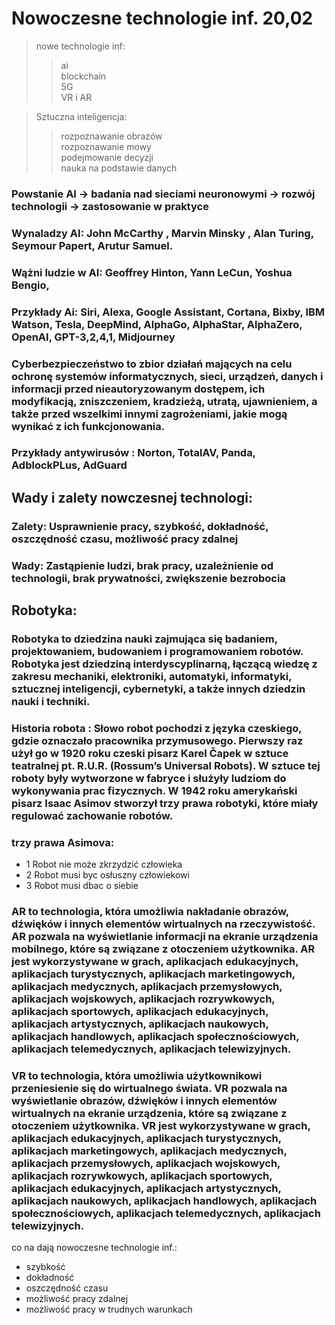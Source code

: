 # Nowoczesne technologie inf. 20,02

>nowe technologie inf:
>>ai  
>>blockchain  
>>5G  
>>VR i AR    

>Sztuczna inteligencja:
>>rozpoznawanie obrazów  
>>rozpoznawanie mowy  
>>podejmowanie decyzji  
>>nauka na podstawie danych  

### Powstanie AI -> badania nad sieciami neuronowymi -> rozwój technologii -> zastosowanie w praktyce

### Wynaladzy AI: John McCarthy , Marvin Minsky , Alan Turing, Seymour Papert, Arutur Samuel.


### Wążni ludzie w AI: Geoffrey Hinton, Yann LeCun, Yoshua Bengio,

### Przykłady Ai: Siri, Alexa, Google Assistant, Cortana, Bixby, IBM Watson, Tesla, DeepMind, AlphaGo, AlphaStar, AlphaZero, OpenAI, GPT-3,2,4,1, Midjourney  

### Cyberbezpieczeństwo to zbior działań mających na celu ochronę systemów informatycznych, sieci, urządzeń, danych i informacji przed nieautoryzowanym dostępem, ich modyfikacją, zniszczeniem, kradzieżą, utratą, ujawnieniem, a także przed wszelkimi innymi zagrożeniami, jakie mogą wynikać z ich funkcjonowania.


### Przykłady antywirusów :  Norton, TotalAV, Panda, AdblockPLus, AdGuard


## Wady i zalety nowczesnej technologi:
### Zalety: Usprawnienie pracy, szybkość, dokładność, oszczędność czasu, możliwość pracy zdalnej
### Wady: Zastąpienie ludzi, brak pracy, uzależnienie od technologii, brak prywatności, zwiększenie bezrobocia

## Robotyka:

### Robotyka to dziedzina nauki zajmująca się badaniem, projektowaniem, budowaniem i programowaniem robotów. Robotyka jest dziedziną interdyscyplinarną, łączącą wiedzę z zakresu mechaniki, elektroniki, automatyki, informatyki, sztucznej inteligencji, cybernetyki, a także innych dziedzin nauki i techniki.


### Historia robota : Słowo robot pochodzi z języka czeskiego, gdzie oznaczało pracownika przymusowego. Pierwszy raz użył go w 1920 roku czeski pisarz Karel Čapek w sztuce teatralnej pt. R.U.R. (Rossum’s Universal Robots). W sztuce tej roboty były wytworzone w fabryce i służyły ludziom do wykonywania prac fizycznych. W 1942 roku amerykański pisarz Isaac Asimov stworzył trzy prawa robotyki, które miały regulować zachowanie robotów.


### trzy prawa Asimova:
- 1 Robot nie może zkrzydzić człowieka
- 2 Robot musi byc osłuszny człowiekowi
- 3 Robot musi dbac o siebie


### AR to technologia, która umożliwia nakładanie obrazów, dźwięków i innych elementów wirtualnych na rzeczywistość. AR pozwala na wyświetlanie informacji na ekranie urządzenia mobilnego, które są związane z otoczeniem użytkownika. AR jest wykorzystywane w grach, aplikacjach edukacyjnych, aplikacjach turystycznych, aplikacjach marketingowych, aplikacjach medycznych, aplikacjach przemysłowych, aplikacjach wojskowych, aplikacjach rozrywkowych, aplikacjach sportowych, aplikacjach edukacyjnych, aplikacjach artystycznych, aplikacjach naukowych, aplikacjach handlowych, aplikacjach społecznościowych, aplikacjach telemedycznych, aplikacjach telewizyjnych.


### VR to technologia, która umożliwia użytkownikowi przeniesienie się do wirtualnego świata. VR pozwala na wyświetlanie obrazów, dźwięków i innych elementów wirtualnych na ekranie urządzenia, które są związane z otoczeniem użytkownika. VR jest wykorzystywane w grach, aplikacjach edukacyjnych, aplikacjach turystycznych, aplikacjach marketingowych, aplikacjach medycznych, aplikacjach przemysłowych, aplikacjach wojskowych, aplikacjach rozrywkowych, aplikacjach sportowych, aplikacjach edukacyjnych, aplikacjach artystycznych, aplikacjach naukowych, aplikacjach handlowych, aplikacjach społecznościowych, aplikacjach telemedycznych, aplikacjach telewizyjnych.

co na dają nowoczesne technologie inf.:
- szybkość
- dokładność
- oszczędność czasu
- możliwość pracy zdalnej
- możliwość pracy w trudnych warunkach 